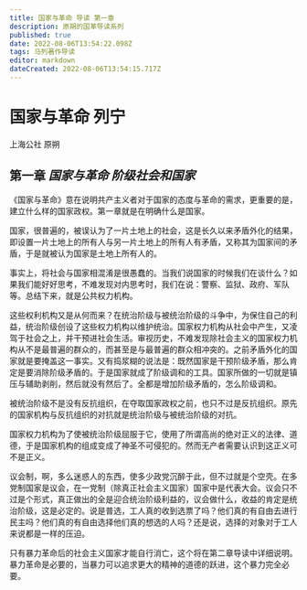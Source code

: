 ```yaml
---
title: 国家与革命 导读 第一章
description: 原朔的国革导读系列
published: true
date: 2022-08-06T13:54:22.098Z
tags: 马列著作导读
editor: markdown
dateCreated: 2022-08-06T13:54:15.717Z
---
```


# 国家与革命 列宁
上海公社 原朔
## 第一章  *国家与革命  阶级社会和国家*

《国家与革命》意在说明共产主义者对于国家的态度与革命的需求，更重要的是，建立什么样的国家政权。第一章就是在明确什么是国家。

国家，很普遍的，被误认为了一片土地上的社会，这是长久以来矛盾外化的结果，即设置一片土地上的所有人与另一片土地上的所有人有矛盾，又称其为国家间的矛盾，于是就被认为国家是土地上所有人的。

事实上，将社会与国家相混淆是很愚蠢的。当我们说国家的时候我们在谈什么？如果我们能好好思考，不难发现对内思考时，我们在说：警察、监狱、政府、军队等。总结下来，就是公共权力机构。

这些权利机构又是从何而来？在统治阶级与被统治阶级的斗争中，为保住自己的利益，统治阶级创设了这些权力机构以维护统治。国家权力机构从社会中产生，又凌驾于社会之上，并干预进社会生活。审视历史，不难发现除社会主义的国家权力机构从不是最普遍的群众的，而甚至是与最普遍的群众相冲突的。之前矛盾外化的国家就是要掩盖这一事实。又有捣浆糊的说法是：既然国家是干预阶级矛盾，那么肯定是要消除阶级矛盾的。于是国家就成了阶级调和的工具。国家所做的一切就是镇压与辅助剥削，然后就没有然后了。全都是增加阶级矛盾的，怎么阶级调和。

被统治阶级不是没有反抗组织，在夺取国家政权之前，也只不过是反抗组织。原先的国家机构与反抗组织的对抗就是统治阶级与被统治阶级的对抗。

国家权力机构为了使被统治阶级屈服于它，使用了所谓高尚的绝对正义的法律、道德，于是国家机构的组成变成了神圣不可侵犯的。然而无产者需要认识到这正义可不是正义。

议会制，啊，多么迷惑人的东西，使多少政党沉醉于此，但不过就是个空壳。在多党制国家是议会，在一党制（除真正社会主义国家）国家中是代表大会。议会只不过是个形式，真正做出的全是迎合统治阶级利益的，议会做什么，收益的肯定是统治阶级，这是必定的。说是普选，工人真的收到选票了吗？他们真的有自由去进行民主吗？他们真的有自由选择他们真的想选的人吗？还是说，选择的对象对于工人来说都是一样的压迫。

只有暴力革命后的社会主义国家才能自行消亡，这个将在第二章导读中详细说明。暴力革命是必要的，当暴力可以追求更大的精神的道德的跃进，这个暴力完全必要。
